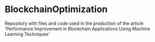 # BlockchainOptimization
Repository with files and code used in the production of the article 'Performance Improvement in Blockchain Applications Using Machine Learning Techniques'
